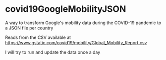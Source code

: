 # covid19GoogleMobilityJSON
A way to transform Google's mobility data during the COVID-19 pandemic to a JSON file per country

Reads from the CSV available at https://www.gstatic.com/covid19/mobility/Global_Mobility_Report.csv

I will try to run and update the data once a day

